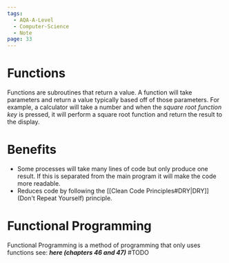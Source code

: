 ```yaml
---
tags:
  - AQA-A-Level
  - Computer-Science
  - Note
page: 33
---
```

# Functions
Functions are subroutines that return a value.
A function will take parameters and return a value typically based off of those parameters. For example, a calculator will take a number and when the *square root function key* is pressed, it will perform a square root function and return the result to the display.

# Benefits
- Some processes will take many lines of code but only produce one result. If this is separated from the main program it will make the code more readable.
- Reduces code by following the [[Clean Code Principles#DRY|DRY]] (Don't Repeat Yourself) principle.

# Functional Programming
Functional Programming is a method of programming that only uses functions see: ***here (chapters 46 and 47)*** #TODO